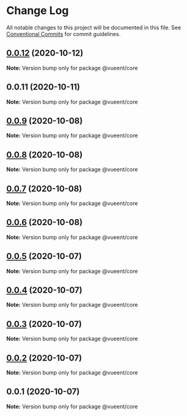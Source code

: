 # Change Log

All notable changes to this project will be documented in this file.
See [Conventional Commits](https://conventionalcommits.org) for commit guidelines.

## [0.0.12](https://github.com/vueent/vueent/compare/v0.0.11...v0.0.12) (2020-10-12)

**Note:** Version bump only for package @vueent/core





## 0.0.11 (2020-10-11)

**Note:** Version bump only for package @vueent/core





## [0.0.9](https://github.com/vueent/vueent/compare/@vueent/core@0.0.8...@vueent/core@0.0.9) (2020-10-08)

**Note:** Version bump only for package @vueent/core





## [0.0.8](https://github.com/vueent/vueent/compare/@vueent/core@0.0.7...@vueent/core@0.0.8) (2020-10-08)

**Note:** Version bump only for package @vueent/core





## [0.0.7](https://github.com/vueent/vueent/compare/@vueent/core@0.0.6...@vueent/core@0.0.7) (2020-10-08)

**Note:** Version bump only for package @vueent/core





## [0.0.6](https://github.com/vueent/vueent/compare/@vueent/core@0.0.5...@vueent/core@0.0.6) (2020-10-08)

**Note:** Version bump only for package @vueent/core





## [0.0.5](https://github.com/vueent/vueent/compare/@vueent/core@0.0.4...@vueent/core@0.0.5) (2020-10-07)

**Note:** Version bump only for package @vueent/core





## [0.0.4](https://github.com/vueent/vueent/compare/@vueent/core@0.0.3...@vueent/core@0.0.4) (2020-10-07)

**Note:** Version bump only for package @vueent/core





## [0.0.3](https://github.com/vueent/vueent/compare/@vueent/core@0.0.1...@vueent/core@0.0.3) (2020-10-07)

**Note:** Version bump only for package @vueent/core





## [0.0.2](https://github.com/vueent/vueent/compare/@vueent/core@0.0.1...@vueent/core@0.0.2) (2020-10-07)

**Note:** Version bump only for package @vueent/core





## 0.0.1 (2020-10-07)

**Note:** Version bump only for package @vueent/core
